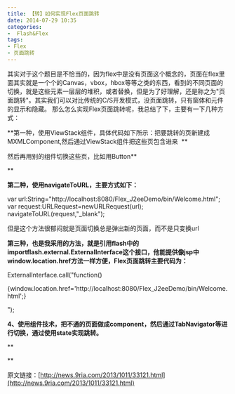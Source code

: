 ```yaml
---
title: 【转】如何实现Flex页面跳转
date: 2014-07-29 10:35
categories:
-  Flash&Flex
tags:
- Flex
- 页面跳转
---
```

<!-- more -->
<div id="sina_keyword_ad_area2" class="articalContent   ">


其实对于这个题目是不恰当的，因为flex中是没有页面这个概念的，页面在flex里面其实就是一个个的Canvas，vbox，hbox等等之类的东西，看到的不同页面的切换，就是这些元素一层层的堆积，或者替换，但是为了好理解，还是称之为"页面跳转"。其实我们可以对比传统的C/S开发模式，没页面跳转，只有窗体和元件的显示和隐藏。 那么怎么实现Flex页面跳转呢，我总结了下，主要有一下几种方式：

**第一种，使用ViewStack组件，具体代码如下所示：把要跳转的页新建成MXMLComponent,然后通过ViewStack组件把这些页包含进来  **  

然后再用别的组件切换这些页，比如用Button**  

**

**第二种，使用navigateToURL，主要方式如下：**

var url:String="http://localhost:8080/Flex_J2eeDemo/bin/Welcome.html";  
var request:URLRequest=newURLRequest(url);  
navigateToURL(request,"_blank");  

但是这个方法很郁闷就是页面切换总是弹出新的页面，而不是只变换url

**第三种，也是我采用的方法，就是引用flash中的importflash.external.ExternalInterface这个接口，他能提供像jsp中window.location.href方法一样方便，Flex页面跳转主要代码为：**

 ExternalInterface.call("function()  

{window.location.href='http://localhost:8080/Flex_J2eeDemo/bin/Welcome.html';} 

");  

**4、使用组件技术，把不通的页面做成component，然后通过TabNavigator等进行切换，通过使用state实现跳转。**

**  

**

原文链接：[http://news.9ria.com/2013/1011/33121.html](http://news.9ria.com/2013/1011/33121.html)

</div>